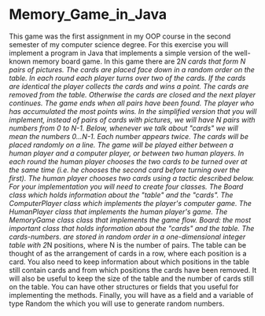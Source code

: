 # Memory_Game_in_Java
This game was the first assignment in my OOP course in the second semester of my computer science degree. For this exercise you will implement a program in Java that implements a simple version of the well-known memory board game. In this game there are 2*N cards that form N pairs of pictures. The cards are placed face down in a random order on the table. In each round each player turns over two of the cards. If the cards are identical the player collects the cards and wins a point. The cards are removed from the table. Otherwise the cards are closed and the next player continues. The game ends when all pairs have been found. The player who has accumulated the most points wins. In the simplified version that you will implement, instead of pairs of cards with pictures, we will have N pairs with numbers from 0 to N-1. Below, whenever we talk about "cards" we will mean the numbers 0...N-1. Each 
number appears twice. The cards will be placed randomly on a line. The game will be played either between a human player and a computer player, or between two human players. In each round 
the human player chooses the two cards to be turned over at the same time (i.e. he chooses the second card before turning over the first). The human player chooses two cards using a tactic described below. For your implementation you will need to create four classes. The Board class which holds 
information about the "table" and the "cards". The ComputerPlayer class which implements the player's computer game. The HumanPlayer class that implements the human player's game. The MemoryGame class
class that implements the game flow. Board: the most important class that holds information about the "cards" and the table. The cards-numbers. 
are stored in random order in a one-dimensional integer table with 2*N positions, where N is the number of pairs. The table can be thought of as the arrangement of cards in a row, where each position 
is a card. You also need to keep information about which positions in the table still contain cards and from which positions the cards have been removed. It will also be useful to keep the size of the table 
and the number of cards still on the table. You can have other structures or fields that you useful for implementing the methods. Finally, you will have as a field and a variable of type Random the 
which you will use to generate random numbers.

